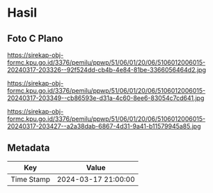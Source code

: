 # Hasil

## Foto C Plano

https://sirekap-obj-formc.kpu.go.id/3376/pemilu/ppwp/51/06/01/20/06/5106012006015-20240317-203326--92f524dd-cb4b-4e84-81be-3366056464d2.jpg

https://sirekap-obj-formc.kpu.go.id/3376/pemilu/ppwp/51/06/01/20/06/5106012006015-20240317-203349--cb86593e-d31a-4c60-8ee6-83054c7cd641.jpg

https://sirekap-obj-formc.kpu.go.id/3376/pemilu/ppwp/51/06/01/20/06/5106012006015-20240317-203427--a2a38dab-6867-4d31-9a41-b11579945a85.jpg


## Metadata

| Key        | Value               |
| ---------- | ------------------- |
| Time Stamp | 2024-03-17 21:00:00 |



